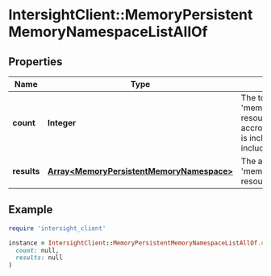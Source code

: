 # IntersightClient::MemoryPersistentMemoryNamespaceListAllOf

## Properties

| Name | Type | Description | Notes |
| ---- | ---- | ----------- | ----- |
| **count** | **Integer** | The total number of &#39;memory.PersistentMemoryNamespace&#39; resources matching the request, accross all pages. The &#39;Count&#39; attribute is included when the HTTP GET request includes the &#39;$inlinecount&#39; parameter. | [optional] |
| **results** | [**Array&lt;MemoryPersistentMemoryNamespace&gt;**](MemoryPersistentMemoryNamespace.md) | The array of &#39;memory.PersistentMemoryNamespace&#39; resources matching the request. | [optional] |

## Example

```ruby
require 'intersight_client'

instance = IntersightClient::MemoryPersistentMemoryNamespaceListAllOf.new(
  count: null,
  results: null
)
```

